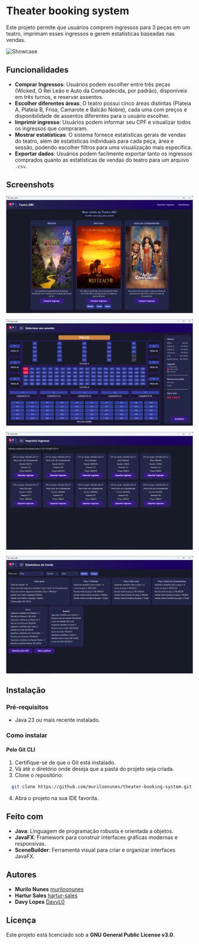 # Theater booking system

Este projeto permite que usuários comprem ingressos para 3 peças em um teatro, imprimam esses ingressos e gerem estatísticas baseadas nas vendas.

![Showcase](screenshots/showcase.gif)

## Funcionalidades

- **Comprar Ingressos**: Usuários podem escolher entre três peças (Wicked, O Rei Leão e Auto da Compadecida, por padrão), disponíveis em três turnos, e reservar assentos.
- **Escolher diferentes áreas**: O teatro possui cinco áreas distintas (Plateia A, Plateia B, Frisa, Camarote e Balcâo Nobre), cada uma com preços e disponibilidade de assentos diferentes para o usuário escolher.
- **Imprimir ingresso**: Usuários podem informar seu CPF e visualizar todos os ingressos que compraram.
- **Mostrar estatísticas**: O sistema fornece estatísticas gerais de vendas do teatro, além de estatísticas individuais para cada peça, área e sessão, podendo escolher filtros para uma visualização mais específica.
- **Exportar dados**: Usuários podem facilmente exportar tanto os ingressos comprados quanto as estatísticas de vendas do teatro para um arquivo `.csv`.

## Screenshots

![Tela inicial](screenshots/tela_inicial.png)

![Escolher assentos](screenshots/tela_comprar.png)

![Imprimir ingressos](screenshots/imprimir_ingresso.png)

![Estatísticas de Venda](screenshots/estatisticas.png)

## Instalação

### Pré-requisitos

- Java 23 ou mais recente instalado.

### Como instalar
#### Pelo Git CLI
1. Certifique-se de que o Git está instalado.
2. Vá até o diretório onde deseja que a pasta do projeto seja criada.
3. Clone o repositório:
```bash
  git clone https://github.com/muriloonunes/theater-booking-system.git
```
4. Abra o projeto na sua IDE favorita.

## Feito com

- **Java**: Linguagem de programação robusta e orientada a objetos.
- **JavaFX**: Framework para construir interfaces gráficas modernas e responsivas.
- **SceneBuilder**: Ferramenta visual para criar e organizar interfaces JavaFX.

## Autores

- **Murilo Nunes** [muriloonunes](https://github.com/muriloonunes/)
- **Hartur Sales** [hartur-sales](https://github.com/hartur-sales)
- **Davy Lopes** [DavyL0](https://github.com/DavyL0)

## Licença

Este projeto está licenciado sob a **GNU General Public License v3.0**.
